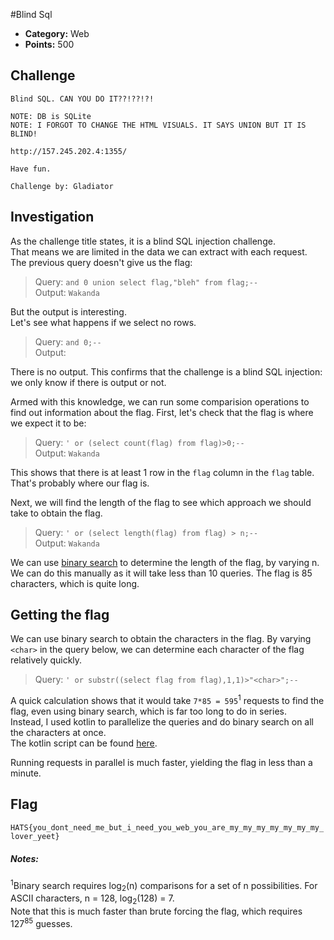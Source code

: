 #Blind Sql

* **Category:** Web
* **Points:** 500

## Challenge
```
Blind SQL. CAN YOU DO IT??!??!?!

NOTE: DB is SQLite
NOTE: I FORGOT TO CHANGE THE HTML VISUALS. IT SAYS UNION BUT IT IS BLIND!

http://157.245.202.4:1355/

Have fun.

Challenge by: Gladiator
```
## Investigation
As the challenge title states, it is a blind SQL injection challenge.  
That means we are limited in the data we can extract with each request.
The previous query doesn't give us the flag:
> Query: `and 0 union select flag,"bleh" from flag;--`  
 Output: `Wakanda`

But the output is interesting.    
Let's see what happens if we select no rows.
> Query: `and 0;--`  
 Output: 

There is no output. This confirms that the challenge is a blind SQL injection: we only know if there is output or not.

Armed with this knowledge, we can run some comparision operations to find out information about the flag.
First, let's check that the flag is where we expect it to be:
> Query: `' or (select count(flag) from flag)>0;--`  
 Output: `Wakanda`

This shows that there is at least 1 row in the `flag` column in the `flag` table. That's probably where our flag is.

Next, we will find the length of the flag to see which approach we should take to obtain the flag.  
> Query: `' or (select length(flag) from flag) > n;--`  
 Output: `Wakanda`

We can use [binary search](https://en.wikipedia.org/wiki/Binary_search_algorithm) to determine the length of the flag, by varying n.
We can do this manually as it will take less than 10 queries. The flag is 85 characters, which is quite long.

## Getting the flag
We can use binary search to obtain the characters in the flag.
By varying `<char>` in the query below, we can determine each character of the flag relatively quickly.
> Query: `' or substr((select flag from flag),1,1)>"<char>";--`

A quick calculation shows that it would take `7*85 = 595`<sup>1</sup> requests to find the flag, even using binary search, which is far too long to do in series.  
Instead, I used kotlin to parallelize the queries and do binary search on all the characters at once.  
The kotlin script can be found [here](src/main/kotlin/exploit.kt).

Running requests in parallel is much faster, yielding the flag in less than a minute.

## Flag
`HATS{you_dont_need_me_but_i_need_you_web_you_are_my_my_my_my_my_my_my_lover_yeet}`



##### Notes:
<sup>1</sup>Binary search requires log<sub>2</sub>(n) comparisons for a set of n possibilities. For ASCII characters, n = 128, log<sub>2</sub>(128) = 7.  
Note that this is much faster than brute forcing the flag, which requires 127<sup>85</sup> guesses.